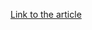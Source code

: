 [Link to the article](https://research.checkpoint.com/2019/ponys-cc-servers-hidden-inside-the-bitcoin-blockchain/)
